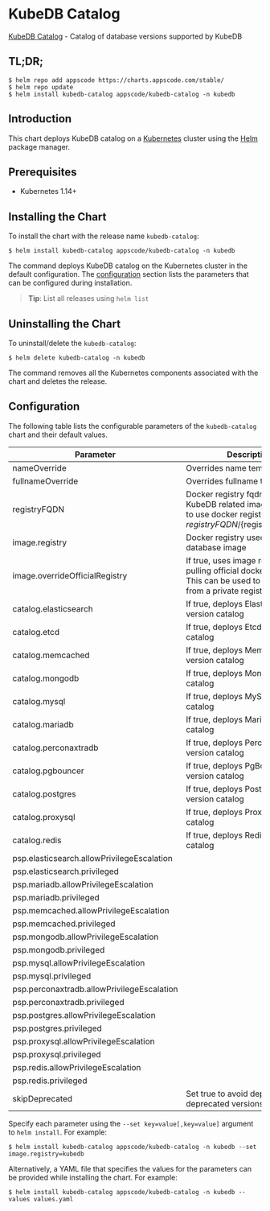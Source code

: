 # KubeDB Catalog

[KubeDB Catalog](https://github.com/kubedb) - Catalog of database versions supported by KubeDB

## TL;DR;

```console
$ helm repo add appscode https://charts.appscode.com/stable/
$ helm repo update
$ helm install kubedb-catalog appscode/kubedb-catalog -n kubedb
```

## Introduction

This chart deploys KubeDB catalog on a [Kubernetes](http://kubernetes.io) cluster using the [Helm](https://helm.sh) package manager.

## Prerequisites

- Kubernetes 1.14+

## Installing the Chart

To install the chart with the release name `kubedb-catalog`:

```console
$ helm install kubedb-catalog appscode/kubedb-catalog -n kubedb
```

The command deploys KubeDB catalog on the Kubernetes cluster in the default configuration. The [configuration](#configuration) section lists the parameters that can be configured during installation.

> **Tip**: List all releases using `helm list`

## Uninstalling the Chart

To uninstall/delete the `kubedb-catalog`:

```console
$ helm delete kubedb-catalog -n kubedb
```

The command removes all the Kubernetes components associated with the chart and deletes the release.

## Configuration

The following table lists the configurable parameters of the `kubedb-catalog` chart and their default values.

|                 Parameter                  |                                                              Description                                                               |       Default       |
|--------------------------------------------|----------------------------------------------------------------------------------------------------------------------------------------|---------------------|
| nameOverride                               | Overrides name template                                                                                                                | <code>""</code>     |
| fullnameOverride                           | Overrides fullname template                                                                                                            | <code>""</code>     |
| registryFQDN                               | Docker registry fqdn used to pull KubeDB related images Set this to use docker registry hosted at ${registryFQDN}/${registry}/${image} | <code>""</code>     |
| image.registry                             | Docker registry used to pull database image                                                                                            | <code>kubedb</code> |
| image.overrideOfficialRegistry             | If true, uses image registry for pulling official docker images. This can be used to pull images from a private registry               | <code>false</code>  |
| catalog.elasticsearch                      | If true, deploys Elasticsearch version catalog                                                                                         | <code>true</code>   |
| catalog.etcd                               | If true, deploys Etcd version catalog                                                                                                  | <code>true</code>   |
| catalog.memcached                          | If true, deploys Memcached version catalog                                                                                             | <code>true</code>   |
| catalog.mongodb                            | If true, deploys MongoDB version catalog                                                                                               | <code>true</code>   |
| catalog.mysql                              | If true, deploys MySQL version catalog                                                                                                 | <code>true</code>   |
| catalog.mariadb                            | If true, deploys MariaDB version catalog                                                                                               | <code>true</code>   |
| catalog.perconaxtradb                      | If true, deploys Percona XtraDB version catalog                                                                                        | <code>true</code>   |
| catalog.pgbouncer                          | If true, deploys PgBouncer version catalog                                                                                             | <code>true</code>   |
| catalog.postgres                           | If true, deploys PostgreSQL version catalog                                                                                            | <code>true</code>   |
| catalog.proxysql                           | If true, deploys ProxySQL version catalog                                                                                              | <code>true</code>   |
| catalog.redis                              | If true, deploys Redis version catalog                                                                                                 | <code>true</code>   |
| psp.elasticsearch.allowPrivilegeEscalation |                                                                                                                                        | <code>true</code>   |
| psp.elasticsearch.privileged               |                                                                                                                                        | <code>true</code>   |
| psp.mariadb.allowPrivilegeEscalation       |                                                                                                                                        | <code>false</code>  |
| psp.mariadb.privileged                     |                                                                                                                                        | <code>false</code>  |
| psp.memcached.allowPrivilegeEscalation     |                                                                                                                                        | <code>false</code>  |
| psp.memcached.privileged                   |                                                                                                                                        | <code>false</code>  |
| psp.mongodb.allowPrivilegeEscalation       |                                                                                                                                        | <code>false</code>  |
| psp.mongodb.privileged                     |                                                                                                                                        | <code>false</code>  |
| psp.mysql.allowPrivilegeEscalation         |                                                                                                                                        | <code>false</code>  |
| psp.mysql.privileged                       |                                                                                                                                        | <code>false</code>  |
| psp.perconaxtradb.allowPrivilegeEscalation |                                                                                                                                        | <code>false</code>  |
| psp.perconaxtradb.privileged               |                                                                                                                                        | <code>false</code>  |
| psp.postgres.allowPrivilegeEscalation      |                                                                                                                                        | <code>false</code>  |
| psp.postgres.privileged                    |                                                                                                                                        | <code>false</code>  |
| psp.proxysql.allowPrivilegeEscalation      |                                                                                                                                        | <code>false</code>  |
| psp.proxysql.privileged                    |                                                                                                                                        | <code>false</code>  |
| psp.redis.allowPrivilegeEscalation         |                                                                                                                                        | <code>false</code>  |
| psp.redis.privileged                       |                                                                                                                                        | <code>false</code>  |
| skipDeprecated                             | Set true to avoid deploying deprecated versions                                                                                        | <code>true</code>   |


Specify each parameter using the `--set key=value[,key=value]` argument to `helm install`. For example:

```console
$ helm install kubedb-catalog appscode/kubedb-catalog -n kubedb --set image.registry=kubedb
```

Alternatively, a YAML file that specifies the values for the parameters can be provided while
installing the chart. For example:

```console
$ helm install kubedb-catalog appscode/kubedb-catalog -n kubedb --values values.yaml
```
